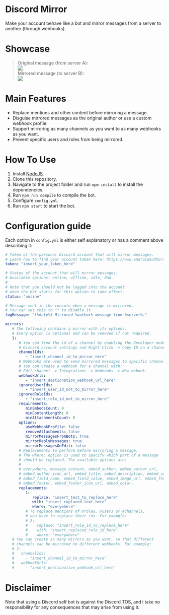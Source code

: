 # Discord Mirror
Make your account behave like a bot and mirror messages from a server to another (through webhooks).

# Showcase

> Original message (from server A):\
![](https://i.imgur.com/ogelJ23.png)\
Mirrored message (to server B):\
![](https://i.imgur.com/C42OT64.png)

# Main Features

- Replace mentions and other content before mirroring a message.
- Disguise mirrored messages as the original author or use a custom webhook profile.
- Support mirroring as many channels as you want to as many webhooks as you want.
- Prevent specific users and roles from being mirrored.

# How To Use
1. Install [NodeJS](https://nodejs.org/en/download).
2. Clone this repository.
3. Navigate to the project folder and run `npm install` to install the dependencies.
4. Run `npm run compile` to compile the bot.
5. Configure `config.yml`.
5. Run `npm start` to start the bot.

# Configuration guide
Each option in `config.yml` is either self explanatory or has a comment above describing it:
```yml
# Token of the personal Discord account that will mirror messages.
# Learn how to find your account token here: https://www.androidauthority.com/get-discord-token-3149920/
token: "insert_your_token_here"

# Status of the account that will mirror messages.
# Available options: online, offline, idle, dnd.
#
# Note that you should not be logged into the account
# when the bot starts for this option to take effect.
status: "online"

# Message sent in the console when a message is mirrored.
# You can set this to "" to disable it.
logMessage: "(%date%) Mirrored %author% message from %server%."

mirrors:
   # The following contains a mirror with its options.
   # Every option is optional and can be removed if not required.
   1:
      # You can find the id of a channel by enabling the Developer mode in your
      # Discord account settings and Right-Click -> Copy ID on a channel.
      channelIds:
         - "insert_channel_id_to_mirror_here"
      # Webhooks are used to send mirrored messages to specific channels.
      # You can create a webhook for a channel with:
      # Edit channel -> Integrations -> Webhooks -> New webook.
      webhookUrls:
         - "insert_destionation_webhook_url_here"
      ignoredUserIds:
         - "insert_user_id_not_to_mirror_here"
      ignoredRoleIds:
         - "insert_role_id_not_to_mirror_here"
      requirements:
         minEmbedsCount: 0
         minContentLength: 0
         minAttachmentsCount: 0
      options:
         useWebhookProfile: false
         removeAttachments: false
         mirrorMessagesFromBots: true
         mirrorReplyMessages: true
         mirrorMessagesOnEdit: false
      # Replacements to perform before mirroring a message.
      # The where: option is used to specify which part of a message
      # should be replaced. The available options are:
      #
      # everywhere, message_content, embed_author, embed_author_url,
      # embed_author_icon_url, embed_title, embed_description, embed_url,
      # embed_field_name, embed_field_value, embed_image_url, embed_thumbnail_url
      # embed_footer, embed_footer_icon_url, embed_color.
      replacements:
         1:
            replace: "insert_text_to_replace_here"
            with: "insert_replaced_text_here"
            where: "everywhere"
         # To replace mentions of @roles, @users or #channels,
         # you have to replace their ids. For example:
         # 2:
         #    replace: "insert_role_id_to_replace_here"
         #    with: "insert_replaced_role_id_here"
         #    where: "everywhere"
   # You can create as many mirrors as you want, so that different
   # channels can be mirrored to different webhooks. For example:
   # 2:
   #   channelIds:
   #     - "insert_channel_id_to_mirror_here"
   #   webhookUrls:
   #     - "insert_destionation_webhook_url_here"
```

# Disclaimer

Note that using a Discord self bot is against the Discord TOS, and i take no responsibility for any consequences that may arise from using it.